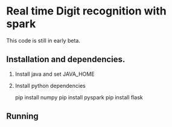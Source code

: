 # Real time Digit recognition with spark

This code is still in early beta.

## Installation and dependencies.

1. Install java and set JAVA_HOME

2. Install python dependencies

    pip install numpy
    pip install pyspark
    pip install flask

## Running
